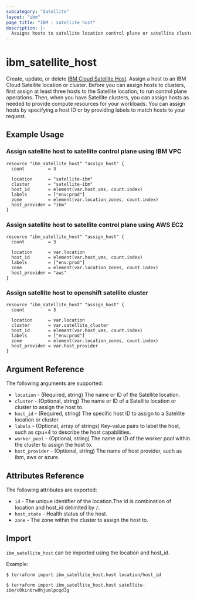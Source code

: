 ```yaml
---
subcategory: "Satellite"
layout: "ibm"
page_title: "IBM : satellite_host"
description: |-
  Assigns hosts to satellite location control plane or satellite cluster.
---
```


# ibm\_satellite_host

Create, update, or delete [IBM Cloud Satellite Host](https://cloud.ibm.com/docs/satellite?topic=satellite-hosts). Assign a host to an IBM Cloud Satellite location or cluster. Before you can assign hosts to clusters, first assign at least three hosts to the Satellite location, to run control plane operations. Then, when you have Satellite clusters, you can assign hosts as needed to provide compute resources for your workloads. You can assign hosts by specifying a host ID or by providing labels to match hosts to your request.


## Example Usage

###  Assign satellite host to satellite control plane using IBM VPC

```hcl
resource "ibm_satellite_host" "assign_host" {
  count         = 3

  location      = "satellite-ibm"
  cluster       = "satellite-ibm"
  host_id       = element(var.host_vms, count.index)
  labels        = ["env:prod"]
  zone          = element(var.location_zones, count.index)
  host_provider = "ibm"
}

```

###  Assign satellite host to satellite control plane using AWS EC2

```hcl
resource "ibm_satellite_host" "assign_host" {
  count         = 3

  location      = var.location
  host_id       = element(var.host_vms, count.index)
  labels        = ["env:prod"]
  zone          = element(var.location_zones, count.index)
  host_provider = "aws"
}

```

###  Assign satellite host to openshift satellite cluster

```hcl
resource "ibm_satellite_host" "assign_host" {
  count         = 3

  location      = var.location
  cluster       = var.satellite_cluster
  host_id       = element(var.host_vms, count.index)
  labels        = ["env:prod"]
  zone          = element(var.location_zones, count.index)
  host_provider = var.host_provider
}

```

## Argument Reference

The following arguments are supported:

* `location` - (Required, string) The name or ID of the Satellite location.
* `cluster` - (Optional, string) The name or ID of a Satellite location or cluster to assign the host to.
* `host_id` - (Required, string) The specific host ID to assign to a Satellite location or cluster.
* `labels` - (Optional, array of strings) Key-value pairs to label the host, such as cpu=4 to describe the host capabilities.
* `worker_pool` - (Optional, string) The name or ID of the worker pool within the cluster to assign the host to.
* `host_provider` - (Optional, string) The name of host provider, such as ibm, aws or azure.


## Attributes Reference

The following attributes are exported:

* `id`   - The unique identifier of the location.The id is combination of location and host_id delimited by `/`.
* `host_state` - Health status of the host.
* `zone` - The zone within the cluster to assign the host to.

## Import

`ibm_satellite_host` can be imported using the location and host_id.

Example:

```
$ terraform import ibm_satellite_host.host location/host_id

$ terraform import ibm_satellite_host.host satellite-ibm/c0kinbrw0hjumlpcqd3g

```
